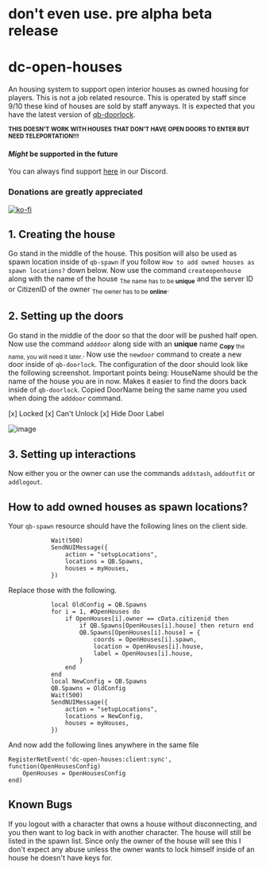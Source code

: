 # don't even use. pre alpha beta release

# dc-open-houses

An housing system to support open interior houses as owned housing for players.
This is not a job related resource. This is operated by staff since 9/10 these kind of houses are sold by staff anyways.
It is expected that you have the latest version of [qb-doorlock](https://github.com/qbcore-framework/qb-doorlock).

<sub>**THIS DOESN'T WORK WITH HOUSES THAT DON'T HAVE OPEN DOORS TO ENTER BUT NEED TELEPORTATION!!!**</sub>

#### *Might* be supported in the future

You can always find support [here](https://discord.gg/SqRsSsSskg) in our Discord.
### Donations are **greatly** appreciated
[![ko-fi](https://ko-fi.com/img/githubbutton_sm.svg)](https://ko-fi.com/N4N4BE29E)


## 1. Creating the house

Go stand in the middle of the house. This position will also be used as spawn location inside of `qb-spawn` if you follow `How to add owned houses as spawn locations?` down below.
Now use the command `createopenhouse` along with the name of the house <sub>The name has to be **unique**</sub> and the server ID or CitizenID of the owner <sub>The owner has to be **online**</sub>.

## 2. Setting up the doors

Go stand in the middle of the door so that the door will be pushed half open. Now use the command `adddoor` along side with an **unique** name <sub>**Copy** the name, you will need it later.</sub>. Now use the `newdoor` command to create a new door inside of `qb-doorlock`. The configuration of the door should look like the following screenshot. Important points being: HouseName should be the name of the house you are in now. Makes it easier to find the doors back inside of `qb-doorlock`. Copied DoorName being the same name you used when doing the `adddoor` command.

[x] Locked
[x] Can't Unlock
[x] Hide Door Label

![image](https://cdn.discordapp.com/attachments/967850345306914826/979872034278498344/unknown.png)

## 3. Setting up interactions

Now either you or the owner can use the commands `addstash`, `addoutfit` or `addlogout`.

## How to add owned houses as spawn locations?

Your `qb-spawn` resource should have the following lines on the client side.

```
            Wait(500)
            SendNUIMessage({
                action = "setupLocations",
                locations = QB.Spawns,
                houses = myHouses,
            })
```

Replace those with the following.

```
            local OldConfig = QB.Spawns
            for i = 1, #OpenHouses do
                if OpenHouses[i].owner == cData.citizenid then
                    if QB.Spawns[OpenHouses[i].house] then return end
                    QB.Spawns[OpenHouses[i].house] = {
                        coords = OpenHouses[i].spawn,
                        location = OpenHouses[i].house,
                        label = OpenHouses[i].house,
                    }
                end
            end
            local NewConfig = QB.Spawns
            QB.Spawns = OldConfig
            Wait(500)
            SendNUIMessage({
                action = "setupLocations",
                locations = NewConfig,
                houses = myHouses,
            })
```

And now add the following lines anywhere in the same file

```
RegisterNetEvent('dc-open-houses:client:sync', function(OpenHousesConfig)
    OpenHouses = OpenHousesConfig
end)
```

## Known Bugs

If you logout with a character that owns a house without disconnecting, and you then want to log back in with another character. The house will still be listed in the spawn list. Since only the owner of the house will see this I don't expect any abuse unless the owner wants to lock himself inside of an house he doesn't have keys for.
